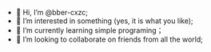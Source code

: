 - 👋 Hi, I’m @bber-cxzc;
- 👀 I’m interested in something     (yes, it is what you like);
- 🌱 I’m currently learning simple programing；
- 💞️ I’m looking to collaborate on friends from all the world;

<!---
bber-cxzc/bber-cxzc is a ✨ special ✨ repository because its `README.md` (this file) appears on your GitHub profile.
You can click the Preview link to take a look at your changes.
--->
